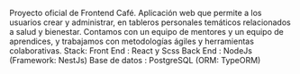 Proyecto oficial de Frontend Café. Aplicación web que permite a los usuarios crear y administrar, en tableros personales temáticos relacionados a salud y bienestar. Contamos con un equipo de mentores y un equipo de aprendices, y trabajamos con metodologías ágiles y herramientas colaborativas. Stack: Front End : React y Scss Back End : NodeJs (Framework: NestJs) Base de datos : PostgreSQL (ORM: TypeORM)
